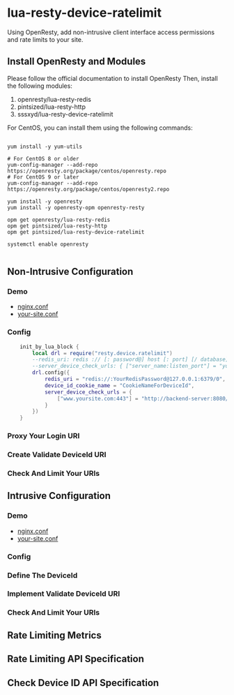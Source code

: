 # lua-resty-device-ratelimit
Using OpenResty, add non-intrusive client interface access permissions and rate limits to your site.

## Install OpenResty and Modules
Please follow the official documentation to install OpenResty
Then, install the following modules:

1. openresty/lua-resty-redis
2. pintsized/lua-resty-http
3. sssxyd/lua-resty-device-ratelimit

For CentOS, you can install them using the following commands:

<pre lang="no-highlight"><code>
yum install -y yum-utils

# For CentOS 8 or older
yum-config-manager --add-repo https://openresty.org/package/centos/openresty.repo
# For CentOS 9 or later
yum-config-manager --add-repo https://openresty.org/package/centos/openresty2.repo

yum install -y openresty
yum install -y openresty-opm openresty-resty

opm get openresty/lua-resty-redis
opm get pintsized/lua-resty-http
opm get pintsized/lua-resty-device-ratelimit

systemctl enable openresty

</code></pre>

## Non-Intrusive Configuration
### Demo
- [nginx.conf](./t/zero-intrusion-demo/usr/local/openresty/nginx/conf/nginx.conf)
- [your-site.conf](./t/zero-intrusion-demo/etc/nginx/conf.d/zero-intrusion-ratelimit.conf)

### Config
```lua /usr/local/openresty/nginx/conf/nginx.conf
    init_by_lua_block {
        local drl = require("resty.device.ratelimit")
        --redis_uri: redis :// [: password@] host [: port] [/ database][? [timeout=timeout[d|h|m|s|ms|us|ns]] [&database=database]]
        --server_device_check_urls: { ["server_name:listen_port"] = "your validate device uri for this site"}
        drl.config({
            redis_uri = "redis://:YourRedisPassword@127.0.0.1:6379/0",
            device_id_cookie_name = "CookieNameForDeviceId",
            server_device_check_urls = {
                ["www.yoursite.com:443"] = "http://backend-server:8080/check-device-id"
            }
        })
    }
```

### Proxy Your Login URI

### Create Validate DeviceId URI

### Check And Limit Your URIs

## Intrusive Configuration
### Demo
- [nginx.conf](./t/demo-server/usr/local/openresty/nginx/conf/nginx.conf)
- [your-site.conf](./t/demo-server/etc/nginx/conf.d/device-ratelimit.conf)

### Config


### Define The DeviceId

### Implement Validate DeviceId URI

### Check And Limit Your URIs

## Rate Limiting Metrics

## Rate Limiting API Specification

## Check Device ID API Specification

